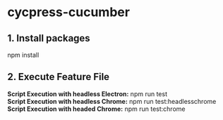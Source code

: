 # cycpress-cucumber

## 1. Install packages
npm install
 
## 2. Execute Feature File
<b>Script Execution with headless Electron:</b> npm run test
</br>
<b>Script Execution with headless Chrome:</b> npm run test:headlesschrome
</br>
<b>Script Execution with headed Chrome:</b> npm run test:chrome
